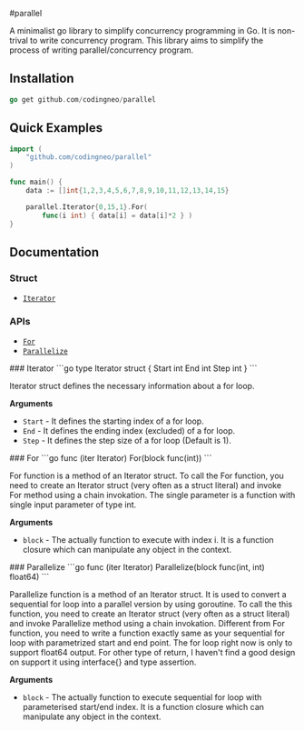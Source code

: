 #parallel

A minimalist go library to simplify concurrency programming in Go. It is non-trival to write 
concurrency program. This library aims to simplify the process of writing 
parallel/concurrency program.

## Installation

```go
go get github.com/codingneo/parallel
```

## Quick Examples

```go
import (
	"github.com/codingneo/parallel"
)

func main() {
    data := []int{1,2,3,4,5,6,7,8,9,10,11,12,13,14,15}

    parallel.Iterator{0,15,1}.For(
        func(i int) { data[i] = data[i]*2 } )
}
```

## Documentation
### Struct
* [`Iterator`](#Iterator)

### APIs
* [`For`](#For)
* [`Parallelize`](#Parallelize)

<a name="Iterator" />
### Iterator
```go
type Iterator struct {
	Start int
	End int
	Step int
}
```

Iterator struct defines the necessary information about a for loop. 

__Arguments__

* `Start` - It defines the starting index of a for loop.
* `End` - It defines the ending index (excluded) of a for loop.
* `Step` - It defines the step size of a for loop (Default is 1).


<a name="For" />
### For
```go
func (iter Iterator) For(block func(int))
```

For function is a method of an Iterator struct. To call the For function, you 
need to create an Iterator struct (very often as a struct literal) and invoke 
For method using a chain invokation. The single parameter is a function with 
single input parameter of type int.

__Arguments__

* `block` - The actually function to execute with index i. It is a function 
closure which can manipulate any object in the context.


<a name="Parallelize" />
### Parallelize
```go
func (iter Iterator) Parallelize(block func(int, int) float64)
```

Parallelize function is a method of an Iterator struct. It is used to convert 
a sequential for loop into a parallel version by using goroutine. To call the 
this function, you need to create an Iterator struct (very often as a struct 
literal) and invoke Parallelize method using a chain invokation. Different 
from For function, you need to write a function exactly same as your sequential 
for loop with parametrized start and end point. The for loop right now is only 
to support float64 output. For other type of return, I haven't find a good 
design on support it using interface{} and type assertion.

__Arguments__

* `block` - The actually function to execute sequential for loop with parameterised 
start/end index. It is a function closure which can manipulate any object in 
the context.
